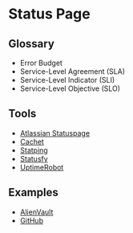 # Status Page

<!--
https://status.tradinglite.com/

https://updown.io/
https://github.com/TwinProduction/gatus
https://stackstatus.net/
https://status.fastly.com/
https://github.com/louislam/uptime-kuma
-->

## Glossary

- Error Budget
- Service-Level Agreement (SLA)
- Service-Level Indicator (SLI)
- Service-Level Objective (SLO)

## Tools

- [Atlassian Statuspage](/atlassian/atlassian-statuspage.md)
- [Cachet](/cachet.md)
- [Statping](/statping.md)
- [Statusfy](/statusfy.md)
- [UptimeRobot](https://uptimerobot.com)

<!--
https://github.com/statsd/statsd
-->

## Examples

- [AlienVault](https://status.alienvault.cloud/)
- [GitHub](https://githubstatus.com/)
